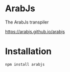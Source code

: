 # ArabJs

The ArabJs transpiler

https://arabjs.github.io/arabjs

# Installation

```bash
npm install arabjs
```